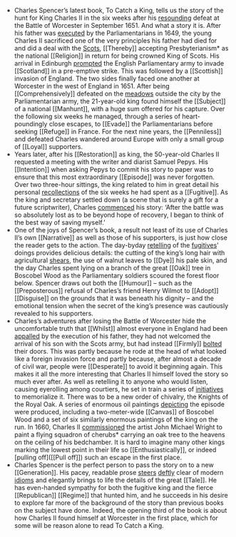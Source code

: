 - Charles Spencer’s latest book, To Catch a King, tells us the story of the hunt for King Charles II in the six weeks after his [resounding]([[Resound]]) defeat at the Battle of Worcester in September 1651. And what a story it is. After his father was [executed]([[Execute]]) by the Parliamentarians in 1649, the young Charles II sacrificed one of the very principles his father had died for and did a deal with the [Scots]([[Scot]]), [[Thereby]] accepting Presbyterianism* as the national [[Religion]] in return for being crowned King of Scots. His arrival in Edinburgh [prompted]([[Prompt]]) the English Parliamentary army to invade [[Scotland]] in a pre-emptive strike. This was followed by a [[Scottish]] invasion of England. The two sides finally faced one another at Worcester in the west of England in 1651. After being [[Comprehensively]] defeated on the [meadows]([[Meadow]]) outside the city by the Parliamentarian army, the 21-year-old king found himself the [[Subject]] of a national [[Manhunt]], with a huge sum offered for his capture. Over the following six weeks he managed, through a series of heart-poundingly close escapes, to [[Evade]] the Parliamentarians before seeking [[Refuge]] in France. For the next nine years, the [[Penniless]] and defeated Charles wandered around Europe with only a small group of [[Loyal]] supporters.
- Years later, after his [[Restoration]] as king, the 50-year-old Charles II requested a meeting with the writer and diarist Samuel Pepys. His [[Intention]] when asking Pepys to commit his story to paper was to ensure that this most extraordinary [[Episode]] was never forgotten. Over two three-hour sittings, the king related to him in great detail his personal [recollections]([[Recollection]]) of the six weeks he had spent as a [[Fugitive]]. As the king and secretary settled down (a scene that is surely a gift for a future scriptwriter), Charles [commenced]([[Commence]]) his story: ‘After the battle was so absolutely lost as to be beyond hope of recovery, I began to think of the best way of saving myself.’
- One of the joys of Spencer’s book, a result not least of its use of Charles II’s own [[Narrative]] as well as those of his supporters, is just how close the reader gets to the action. The day-byday [retelling]([[Retell]]) of the [fugitives]([[Fugitive]])’ doings provides delicious details: the cutting of the king’s long hair with agricultural [shears]([[Shear]]), the use of walnut leaves to [[Dye]] his pale skin, and the day Charles spent lying on a branch of the great [[Oak]] tree in Boscobel Wood as the Parliamentary soldiers scoured the forest floor below. Spencer draws out both the [[Humour]] – such as the [[Preposterous]] refusal of Charles’s friend Henry Wilmot to [[Adopt]] [[Disguise]] on the grounds that it was beneath his dignity – and the emotional tension when the secret of the king’s presence was cautiously revealed to his supporters.
- Charles’s adventures after losing the Battle of Worcester hide the uncomfortable truth that [[Whilst]] almost everyone in England had been [appalled]([[Appall]]) by the execution of his father, they had not welcomed the arrival of his son with the Scots army, but had instead [[Firmly]] [bolted]([[Bolt]]) their doors. This was partly because he rode at the head of what looked like a foreign invasion force and partly because, after almost a decade of civil war, people were [[Desperate]] to avoid it beginning again. This makes it all the more interesting that Charles II himself loved the story so much ever after. As well as retelling it to anyone who would listen, causing eyerolling among courtiers, he set in train a series of [initiatives]([[Initiative]]) to memorialize it. There was to be a new order of chivalry, the Knights of the Royal Oak. A series of enormous oil paintings [depicting]([[Depict]]) the episode were produced, including a two-meter-wide [[Canvas]] of Boscobel Wood and a set of six similarly enormous paintings of the king on the run. In 1660, Charles II [commissioned]([[Commission]]) the artist John Michael Wright to paint a flying squadron of cherubs* carrying an oak tree to the heavens on the ceiling of his bedchamber. It is hard to imagine many other kings marking the lowest point in their life so [[Enthusiastically]], or indeed [pulling off]([[Pull off]]) such an escape in the first place.
- Charles Spencer is the perfect person to pass the story on to a new [[Generation]]. His pacey, readable prose [steers]([[Steer]]) [deftly]([[Deftly]]) clear of modern [idioms]([[Idiom]]) and elegantly brings to life the details of the great [[Tale]]. He has even-handed sympathy for both the fugitive king and the fierce [[Republican]] [[Regime]] that hunted him, and he succeeds in his desire to explore far more of the background of the story than previous books on the subject have done. Indeed, the opening third of the book is about how Charles II found himself at Worcester in the first place, which for some will be reason alone to read To Catch a King.